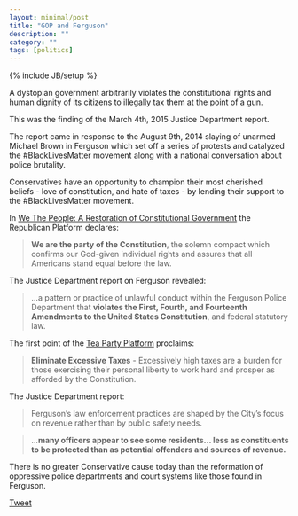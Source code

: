 ```yaml
---
layout: minimal/post
title: "GOP and Ferguson"
description: ""
category: ""
tags: [politics]
---
```

{% include JB/setup %}

A dystopian government arbitrarily violates the constitutional rights and human dignity of its citizens to illegally tax them at the point of a gun.

This was the finding of the March 4th, 2015 Justice Department report.

The report came in response to the August 9th, 2014 slaying of unarmed Michael Brown in Ferguson which set off a series of protests and catalyzed the #BlackLivesMatter movement along with a national conversation about police brutality.

Conservatives have an opportunity to champion their most cherished beliefs - love of constitution, and hate of taxes - by lending their support to the #BlackLivesMatter movement.


In [We The People: A Restoration of Constitutional Government](https://www.gop.com/platform/we-the-people/) the Republican Platform declares:

> **We are the party of the Constitution**, the solemn compact which confirms our God-given individual rights and assures that all Americans stand equal before the law.

The Justice Department report on Ferguson revealed:

> ...a pattern or practice of unlawful conduct within the Ferguson Police Department that **violates the First, Fourth, and Fourteenth Amendments to the United States Constitution**, and federal statutory law.

The first point of the [Tea Party Platform](http://www.teaparty-platform.com/) proclaims:

> **Eliminate Excessive Taxes** - Excessively high taxes are a burden for those exercising their personal liberty to work hard and prosper as afforded by the Constitution.

The Justice Department report:

> Ferguson’s law enforcement practices are shaped by the City’s focus on revenue rather than by public safety needs.

> ...**many officers appear to see some residents... less as constituents to be protected than as potential offenders and sources of revenue.**

There is no greater Conservative cause today than the reformation of oppressive police departments and court systems like those found in Ferguson. 

<a href="https://twitter.com/share" class="twitter-share-button"
data-text="Dystopian government violates rights and dignity of its citizens to tax them at the point of a gun."
data-url="http://bit.ly/1PfU64L"
data-hashtags="BlackLivesMatter"
data-dnt="true">
    Tweet
</a>
<script>!function(d,s,id){var js,fjs=d.getElementsByTagName(s)[0],p=/^http:/.test(d.location)?'http':'https';if(!d.getElementById(id)){js=d.createElement(s);js.id=id;js.src=p+'://platform.twitter.com/widgets.js';fjs.parentNode.insertBefore(js,fjs);}}(document, 'script', 'twitter-wjs');</script>
